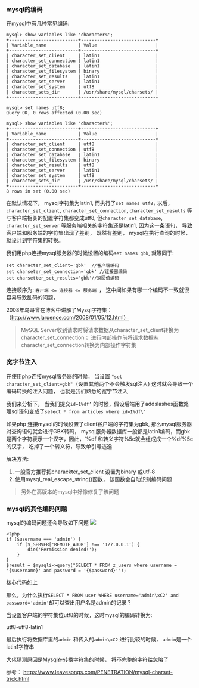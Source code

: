### mysql的编码

在mysql中有几种常见编码:

```
mysql> show variables like 'character%';
+--------------------------+----------------------------+
| Variable_name            | Value                      |
+--------------------------+----------------------------+
| character_set_client     | latin1                     |
| character_set_connection | latin1                     |
| character_set_database   | latin1                     |
| character_set_filesystem | binary                     |
| character_set_results    | latin1                     |
| character_set_server     | latin1                     |
| character_set_system     | utf8                       |
| character_sets_dir       | /usr/share/mysql/charsets/ |
+--------------------------+----------------------------+

mysql> set names utf8;
Query OK, 0 rows affected (0.00 sec)

mysql> show variables like 'character%';
+--------------------------+----------------------------+
| Variable_name            | Value                      |
+--------------------------+----------------------------+
| character_set_client     | utf8                       |
| character_set_connection | utf8                       |
| character_set_database   | latin1                     |
| character_set_filesystem | binary                     |
| character_set_results    | utf8                       |
| character_set_server     | latin1                     |
| character_set_system     | utf8                       |
| character_sets_dir       | /usr/share/mysql/charsets/ |
+--------------------------+----------------------------+
8 rows in set (0.00 sec)
```

在默认情况下， mysql字符集为latin1, 而执行了`set names utf8;` 以后， `character_set_client`, `character_set_connection`, `character_set_results` 等与客户端相关的配置字符集都变成utf8, 但`character_set_database`, `character_set_server` 等服务端相关的字符集还是latin1, 因为这一条语句， 导致客户端和服务端的字符集出现了差别， 既然有差别， mysql在执行查询的时候， 就设计到字符集的转换。

我们用php连接mysql服务器的时候设置的编码`set names gbk`, 就等同于:

```
set character_set_client='gbk'  //客户端编码
set charseter_set_connection='gbk' //连接器编码
set charsetter_set_results='gbk'//返回值编码
```

连接顺序为:  `客户端 <= 连接器 <= 服务端 `，  这中间如果有哪一个编码不一致就很容易导致乱码的问题，


2008年鸟哥曾在博客中讲解了Mysql字符集：（http://www.laruence.com/2008/01/05/12.html）

> MySQL Server收到请求时将请求数据从character_set_client转换为character_set_connection；
进行内部操作前将请求数据从character_set_connection转换为内部操作字符集

### 宽字节注入

在使用php连接mysql服务器的时候， 当设置 `"set character_set_client=gbk"`（设置其他两个不会触发sql注入) 这时就会导致一个编码转换的注入问题， 也就是我们熟悉的宽字节注入

我们来分析下， 当我们提交`id=1%df’` 的时候，假设后端用了addslashes函数处理sql语句变成了`select * from articles where id=1%df\'`

如果php 连接mysql的时候设置了client客户端的字符集为gbk, 那么mysql服务器对查询语句就会进行GBK转码， mysql服务器数据库一般都是latin1编码，而gbk是两个字符表示一个汉字，因此，`%df  和转义字符%5c就会组成成一个%df%5c的汉字， 吃掉了一个转义符，导致单引号逃逸

解决方法:

1. 一般官方推荐把charackter_set_client 设置为binary 或utf-8
2. 使用mysql_real_escape_string()函数， 该函数会自动识别编码问题



> 另外在高版本的mysql中好像修复了该问题




### mysql的其他编码问题

mysql的编码问题还会导致如下问题
![](https://www.leavesongs.com/media/attachment/2017/04/09/e25177ac-27e4-4ad7-92a5-3ff6a728718a.6f8fe63f3367.jpg)

```
<?php
if ($username === 'admin') {
    if ($_SERVER['REMOTE_ADDR'] !== '127.0.0.1') {
        die('Permission denied!');
    }
}
$result = $mysqli->query("SELECT * FROM z_users where username = '{$username}' and password = '{$password}'");

```

核心代码如上

那么，为什么执行`SELECT * FROM user WHERE username='admin\xC2' and password='admin'`却可以查出用户名是admin的记录？

当设置客户端的字符集位utf8的时候，这时mysql的编码转换为:

utf8-utf8-latin1

最后执行将数据库里的`admin` 和传入的`admin\xC2` 进行比较的时候， `admin`是一个latin1字符串

大佬猜测原因是Mysql在转换字符集的时候， 将不完整的字符给忽略了

参考： https://www.leavesongs.com/PENETRATION/mysql-charset-trick.html

